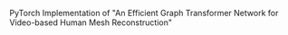 PyTorch Implementation of "An Efficient Graph Transformer Network for Video-based Human Mesh Reconstruction"

